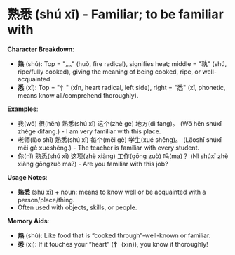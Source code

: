 # **熟悉 (shú xī) - Familiar; to be familiar with**

**Character Breakdown**:  
- **熟** (shú): Top = "灬" (huǒ, fire radical), signifies heat; middle = "孰" (shú, ripe/fully cooked), giving the meaning of being cooked, ripe, or well-acquainted.  
- **悉** (xī): Top = "忄" (xīn, heart radical, left side), right = "悉" (xī, phonetic, means know all/comprehend thoroughly).

**Examples**:  
- 我(wǒ) 很(hěn) 熟悉(shú xī) 这个(zhè ge) 地方(dì fang)。 (Wǒ hěn shúxī zhège dìfang.) - I am very familiar with this place.  
- 老师(lǎo shī) 熟悉(shú xī) 每个(měi gè) 学生(xué shēng)。 (Lǎoshī shúxī měi gè xuéshēng.) - The teacher is familiar with every student.  
- 你(nǐ) 熟悉(shú xī) 这项(zhè xiàng) 工作(gōng zuò) 吗(ma)？ (Nǐ shúxī zhè xiàng gōngzuò ma?) - Are you familiar with this job?

**Usage Notes**:  
- **熟悉** (shú xī) + noun: means to know well or be acquainted with a person/place/thing.  
- Often used with objects, skills, or people.

**Memory Aids**:  
- **熟** (shú): Like food that is “cooked through”-well-known or familiar.  
- **悉** (xī): If it touches your “heart” (**忄** (xīn)), you know it thoroughly!